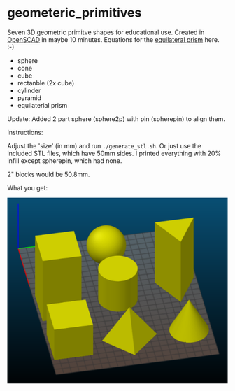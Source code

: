 # geometeric_primitives
Seven 3D geometric primitve shapes for educational use. Created in [OpenSCAD](http://openscad.org) in maybe 10 minutes. Equations for the [equilateral prism](https://rechneronline.de/pi/equilateral-triangle.php) here. :-) 

* sphere
* cone
* cube
* rectanble (2x cube)
* cylinder
* pyramid
* equilaterial prism

Update: Added 2 part sphere (sphere2p) with pin (spherepin) to align them.

Instructions:

Adjust the 'size' (in mm) and run `./generate_stl.sh`. Or just use the included STL files, which have 50mm sides. I printed everything with 20% infill except spherepin, which had none. 

2" blocks would be 50.8mm. 

What you get:

![](preview.png)

